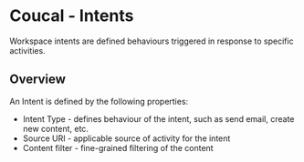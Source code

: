 # Coucal - Intents

Workspace intents are defined behaviours triggered in response to specific activities.

## Overview

An Intent is defined by the following properties:

* Intent Type - defines behaviour of the intent, such as send email, create new content, etc.
* Source URI - applicable source of activity for the intent
* Content filter - fine-grained filtering of the content

